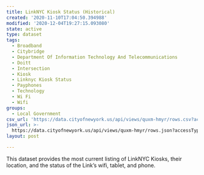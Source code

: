 ```yaml
---
title: LinkNYC Kiosk Status (Historical)
created: '2020-11-10T17:04:50.394988'
modified: '2020-12-04T19:27:15.093080'
state: active
type: dataset
tags:
  - Broadband
  - Citybridge
  - Department Of Information Technology And Telecommunications
  - Doitt
  - Intersection
  - Kiosk
  - Linknyc Kiosk Status
  - Payphones
  - Technology
  - Wi Fi
  - Wifi
groups:
  - Local Government
csv_url: 'https://data.cityofnewyork.us/api/views/quxm-hmyr/rows.csv?accessType=DOWNLOAD'
json_url: >-
  https://data.cityofnewyork.us/api/views/quxm-hmyr/rows.json?accessType=DOWNLOAD
layout: post

---
```

This dataset provides the most current listing of LinkNYC Kiosks, their location, and the status of the Link’s wifi, tablet, and phone.
